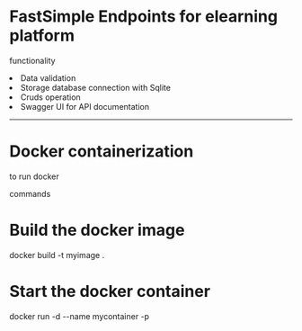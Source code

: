 <h1>FastSimple Endpoints for elearning platform</h1>

<p> functionality </p>
<li> Data validation</li>

<li> Storage database connection with Sqlite</li>

<li> Cruds operation</li>

<li> Swagger UI for API documentation </li>


<hr>
<h1>Docker containerization</h1>

<p>to run docker </p>
<p>commands</p>

<h1>Build the docker image</h1>
<p> docker build -t myimage .</p>
<h1>Start the docker container</h1>
<p>docker run -d --name mycontainer -p</p>
